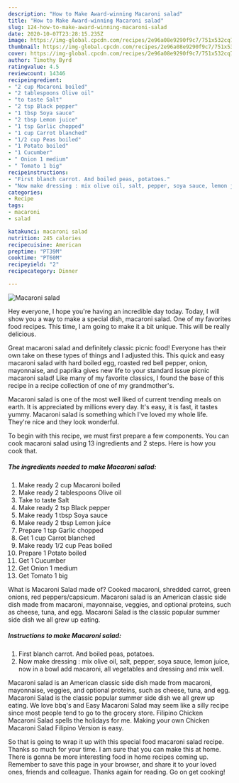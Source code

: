 ```yaml
---
description: "How to Make Award-winning Macaroni salad"
title: "How to Make Award-winning Macaroni salad"
slug: 124-how-to-make-award-winning-macaroni-salad
date: 2020-10-07T23:28:15.235Z
image: https://img-global.cpcdn.com/recipes/2e96a08e9290f9c7/751x532cq70/macaroni-salad-recipe-main-photo.jpg
thumbnail: https://img-global.cpcdn.com/recipes/2e96a08e9290f9c7/751x532cq70/macaroni-salad-recipe-main-photo.jpg
cover: https://img-global.cpcdn.com/recipes/2e96a08e9290f9c7/751x532cq70/macaroni-salad-recipe-main-photo.jpg
author: Timothy Byrd
ratingvalue: 4.5
reviewcount: 14346
recipeingredient:
- "2 cup Macaroni boiled"
- "2 tablespoons Olive oil"
- "to taste Salt"
- "2 tsp Black pepper"
- "1 tbsp Soya sauce"
- "2 tbsp Lemon juice"
- "1 tsp Garlic chopped"
- "1 cup Carrot blanched"
- "1/2 cup Peas boiled"
- "1 Potato boiled"
- "1 Cucumber"
- " Onion 1 medium"
- " Tomato 1 big"
recipeinstructions:
- "First blanch carrot. And boiled peas, potatoes."
- "Now make dressing : mix olive oil, salt, pepper, soya sauce, lemon juice, now in a bowl add macaroni, all vegetables and dressing and mix well."
categories:
- Recipe
tags:
- macaroni
- salad

katakunci: macaroni salad 
nutrition: 245 calories
recipecuisine: American
preptime: "PT39M"
cooktime: "PT60M"
recipeyield: "2"
recipecategory: Dinner

---
```



![Macaroni salad](https://img-global.cpcdn.com/recipes/2e96a08e9290f9c7/751x532cq70/macaroni-salad-recipe-main-photo.jpg)

Hey everyone, I hope you're having an incredible day today. Today, I will show you a way to make a special dish, macaroni salad. One of my favorites food recipes. This time, I am going to make it a bit unique. This will be really delicious.

Great macaroni salad and definitely classic picnic food! Everyone has their own take on these types of things and I adjusted this. This quick and easy macaroni salad with hard boiled egg, roasted red bell pepper, onion, mayonnaise, and paprika gives new life to your standard issue picnic macaroni salad! Like many of my favorite classics, I found the base of this recipe in a recipe collection of one of my grandmother&#39;s.

Macaroni salad is one of the most well liked of current trending meals on earth. It is appreciated by millions every day. It's easy, it is fast, it tastes yummy. Macaroni salad is something which I've loved my whole life. They're nice and they look wonderful.


To begin with this recipe, we must first prepare a few components. You can cook macaroni salad using 13 ingredients and 2 steps. Here is how you cook that.

<!--inarticleads1-->

##### The ingredients needed to make Macaroni salad:

1. Make ready 2 cup Macaroni boiled
1. Make ready 2 tablespoons Olive oil
1. Take to taste Salt
1. Make ready 2 tsp Black pepper
1. Make ready 1 tbsp Soya sauce
1. Make ready 2 tbsp Lemon juice
1. Prepare 1 tsp Garlic chopped
1. Get 1 cup Carrot blanched
1. Make ready 1/2 cup Peas boiled
1. Prepare 1 Potato boiled
1. Get 1 Cucumber
1. Get  Onion 1 medium
1. Get  Tomato 1 big


What is Macaroni Salad made of? Cooked macaroni, shredded carrot, green onions, red peppers/capsicum. Macaroni salad is an American classic side dish made from macaroni, mayonnaise, veggies, and optional proteins, such as cheese, tuna, and egg. Macaroni Salad is the classic popular summer side dish we all grew up eating. 

<!--inarticleads2-->

##### Instructions to make Macaroni salad:

1. First blanch carrot. And boiled peas, potatoes.
1. Now make dressing : mix olive oil, salt, pepper, soya sauce, lemon juice, now in a bowl add macaroni, all vegetables and dressing and mix well.


Macaroni salad is an American classic side dish made from macaroni, mayonnaise, veggies, and optional proteins, such as cheese, tuna, and egg. Macaroni Salad is the classic popular summer side dish we all grew up eating. We love bbq&#39;s and Easy Macaroni Salad may seem like a silly recipe since most people tend to go to the grocery store. Filipino Chicken Macaroni Salad spells the holidays for me. Making your own Chicken Macaroni Salad Filipino Version is easy. 

So that is going to wrap it up with this special food macaroni salad recipe. Thanks so much for your time. I am sure that you can make this at home. There is gonna be more interesting food in home recipes coming up. Remember to save this page in your browser, and share it to your loved ones, friends and colleague. Thanks again for reading. Go on get cooking!
